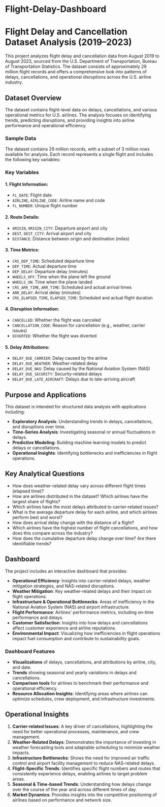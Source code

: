 # Flight-Delay-Dashboard
# Flight Delay and Cancellation Dataset Analysis (2019–2023)

This project analyzes flight delay and cancellation data from August 2019 to August 2023, sourced from the U.S. Department of Transportation, Bureau of Transportation Statistics. The dataset consists of approximately 29 million flight records and offers a comprehensive look into patterns of delays, cancellations, and operational disruptions across the U.S. airline industry.

## Dataset Overview

The dataset contains flight-level data on delays, cancellations, and various operational metrics for U.S. airlines. The analysis focuses on identifying trends, predicting disruptions, and providing insights into airline performance and operational efficiency.

### Sample Data

The dataset contains 29 million records, with a subset of 3 million rows available for analysis. Each record represents a single flight and includes the following key variables:

### Key Variables

#### 1. Flight Information:
- `FL_DATE`: Flight date
- `AIRLINE`, `AIRLINE_CODE`: Airline name and code
- `FL_NUMBER`: Unique flight number

#### 2. Route Details:
- `ORIGIN`, `ORIGIN_CITY`: Departure airport and city
- `DEST`, `DEST_CITY`: Arrival airport and city
- `DISTANCE`: Distance between origin and destination (miles)

#### 3. Time Metrics:
- `CRS_DEP_TIME`: Scheduled departure time
- `DEP_TIME`: Actual departure time
- `DEP_DELAY`: Departure delay (minutes)
- `WHEELS_OFF`: Time when the plane left the ground
- `WHEELS_ON`: Time when the plane landed
- `CRS_ARR_TIME`, `ARR_TIME`: Scheduled and actual arrival times
- `ARR_DELAY`: Arrival delay (minutes)
- `CRS_ELAPSED_TIME`, `ELAPSED_TIME`: Scheduled and actual flight duration

#### 4. Disruption Information:
- `CANCELLED`: Whether the flight was canceled
- `CANCELLATION_CODE`: Reason for cancellation (e.g., weather, carrier issues)
- `DIVERTED`: Whether the flight was diverted

#### 5. Delay Attributions:
- `DELAY_DUE_CARRIER`: Delay caused by the airline
- `DELAY_DUE_WEATHER`: Weather-related delay
- `DELAY_DUE_NAS`: Delay caused by the National Aviation System (NAS)
- `DELAY_DUE_SECURITY`: Security-related delays
- `DELAY_DUE_LATE_AIRCRAFT`: Delays due to late-arriving aircraft

## Purpose and Applications

This dataset is intended for structured data analysis with applications including:

- **Exploratory Analysis**: Understanding trends in delays, cancellations, and disruptions over time.
- **Time-Series Analysis**: Investigating seasonal or annual fluctuations in delays.
- **Predictive Modeling**: Building machine learning models to predict delays or cancellations.
- **Operational Insights**: Identifying bottlenecks and inefficiencies in flight operations.

## Key Analytical Questions

- How does weather-related delay vary across different flight times (elapsed time)?
- How are airlines distributed in the dataset? Which airlines have the largest share of flights?
- Which airlines have the most delays attributed to carrier-related issues?
- What is the average departure delay for each airline, and which airlines perform best and worst?
- How does arrival delay change with the distance of a flight?
- Which airlines have the highest number of flight cancellations, and how does this compare across the industry?
- How does the cumulative departure delay change over time? Are there identifiable trends?

## Dashboard

The project includes an interactive dashboard that provides:

- **Operational Efficiency**: Insights into carrier-related delays, weather mitigation strategies, and NAS-related disruptions.
- **Weather Mitigation**: Key weather-related delays and their impact on flight operations.
- **Infrastructure & Operational Bottlenecks**: Areas of inefficiency in the National Aviation System (NAS) and airport infrastructure.
- **Flight Performance**: Airlines' performance metrics, including on-time performance and delays.
- **Customer Satisfaction**: Insights into how delays and cancellations affect customer experience and airline reputations.
- **Environmental Impact**: Visualizing how inefficiencies in flight operations impact fuel consumption and contribute to sustainability goals.

### Dashboard Features

- **Visualizations** of delays, cancellations, and attributions by airline, city, and date.
- **Trends** showing seasonal and yearly variations in delays and cancellations.
- **Comparison tools** for airlines to benchmark their performance and operational efficiency.
- **Resource Allocation Insights**: Identifying areas where airlines can optimize schedules, crew deployment, and infrastructure investments.

## Operational Insights

1. **Carrier-related Issues**: A key driver of cancellations, highlighting the need for better operational processes, maintenance, and crew management.
2. **Weather-Related Delays**: Demonstrates the importance of investing in weather forecasting tools and adaptable scheduling to minimize weather impacts.
3. **Infrastructure Bottlenecks**: Shows the need for improved air traffic control and airport facility management to reduce NAS-related delays.
4. **Flight-Specific Trends**: Identifies specific flight numbers and routes that consistently experience delays, enabling airlines to target problem areas.
5. **Seasonal & Time-based Trends**: Understanding how delays change over the course of the year and across different times of day.
6. **Market Dynamics**: Provides insights into the competitive positioning of airlines based on performance and network size.



